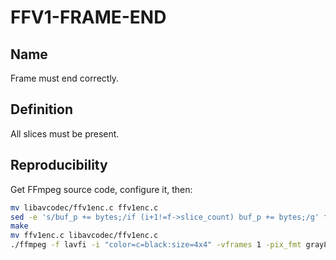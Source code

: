 # FFV1-FRAME-END

## Name

Frame must end correctly.

## Definition

All slices must be present.

## Reproducibility

Get FFmpeg source code, configure it, then:

```sh
mv libavcodec/ffv1enc.c ffv1enc.c
sed -e 's/buf_p += bytes;/if (i+1!=f->slice_count) buf_p += bytes;/g' ffv1enc.c > libavcodec/ffv1enc.c
make
mv ffv1enc.c libavcodec/ffv1enc.c
./ffmpeg -f lavfi -i "color=c=black:size=4x4" -vframes 1 -pix_fmt gray8 -write_crc32 0 -c:v ffv1 -level 3 -slices 4 FFFV1-FRAME-END_v3.mkv
```

